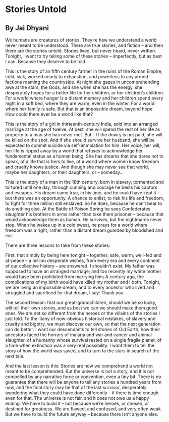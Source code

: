 # Stories Untold
## By Jai Dhyani

We humans are creatures of stories. They’re how we understand a world never meant to be understood. There are true stories, and fiction – and then there are the stories untold. Stories lived, but never heard, never written. Tonight, I want to try telling some of these stories – imperfectly, but as best I can. Because they deserve to be told.

This is the story of an fifth century farmer in the ruins of the Roman Empire, cold, sick, worked nearly to exhaustion, and powerless to any armed factions roaming the countryside. At night she gazes in uncomprehending awe at the stars, the Gods, and she when she has the energy, she desperately hopes for a better life for her children, or her children’s children. For a world where hunger is a distant memory and her children spend every night in a soft bed, where they are warm, even in the winter. For a world where her family is safe. But that is an impossible dream, beyond hope. How could there ever be a world like that?

This is the story of a girl in thirteenth-century India, sold into an arranged marriage at the age of twelve. At best, she will spend the rest of her life as property to a man she has never met. But – ff the dowry is not paid, she will be killed on the spot. And if she should survive her husband, she will be expected to commit suicide via self-immolation for him. Her voice, her will, her life is ripped away by a world that refuses to acknowledge her fundamental status as a human being. She has dreams that she dares not to speak, of a life that is hers to live, of a world where women know freedom and cruelty knows justice. And though she may never see that world, maybe her daughters, or their daughters, or – someday…

This is the story of a man in the 18th century, born in slavery, tormented and tortured until one day, through cunning and courage he bests his captors and escapes. His dream came true, in his time, and he could have kept it – but there was an opportunity. A chance to enlist, to risk his life and freedom, to fight for three million still enslaved. So he does, because he can’t bear to do anything else.  At the Battle of Poison Spring he sees Confederates slaughter his brothers in arms rather than take them prisoner – because that would acknowledge them as human. He survives, but the nightmares never stop. When he wakes up in a cold sweat, he prays for a world where freedom was a right, rather than a distant dream guarded by bloodshed and evil.

There are three lessons to take from these stories:

First, that simply by being here tonight – together, safe, warm, well-fed and at-peace – a million desperate wishes, from every era and every continent of our collective history – are answered. I shouldn’t exist. My father was supposed to have an arranged marriage; and too recently my white mother would have been prohibited from marrying him; A century ago, the complications of my birth would have killed my mother and I both. Tonight, we are living an impossible dream, and to every ancestor who lived and struggled and sacrificed for that dream, I say: Thank you.

The second lesson: that our great-grandchildren, should we be so lucky, will tell their own stories, and as best we can we should make them good ones. We are not so different from the heroes or the villains of the stories I just told. To the litany of now-obvious historical mistakes, of slavery and cruelty and bigotry, we must discover our own, so that the next generation can do better. I want our descendants to tell stories of Old Earth, how their ancestors faced the horrors of malaria and war and cancer and animal slaughter, of a humanity whose survival rested on a single fragile planet, of a time when extinction was a very real possibility. I want them to tell the story of how the world was saved, and to turn to the stars in search of the next tale.

And the last lesson is this: Stories are how we comprehend a world not meant to be comprehended. But the universe is not a story, and it is not compelled by any narrative force or convention, even a tiny bit. There is no guarantee that there will be anyone to tell any stories a hundred years from now, and the final story may be that of the last survivor, desperately wondering what they could have done differently – if there is time enough even for that. The universe is not fair, and it does not owe us a happy ending. We have to build it – not because we’re heroes, or chosen, or destined for greatness. We are flawed, and confused, and very often weak. But we have to build the future anyway – because there isn’t anyone else.
